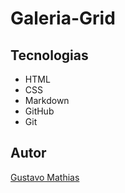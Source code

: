 # Galeria-Grid


## Tecnologias 

* HTML
* CSS
* Markdown
* GitHub
* Git

## Autor
[Gustavo Mathias](linkedn)